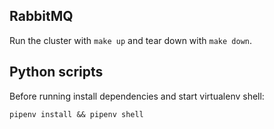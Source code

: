 ## RabbitMQ

Run the cluster with `make up` and tear down with `make down`.

## Python scripts

Before running install dependencies and start virtualenv shell:

```shell
pipenv install && pipenv shell
```



